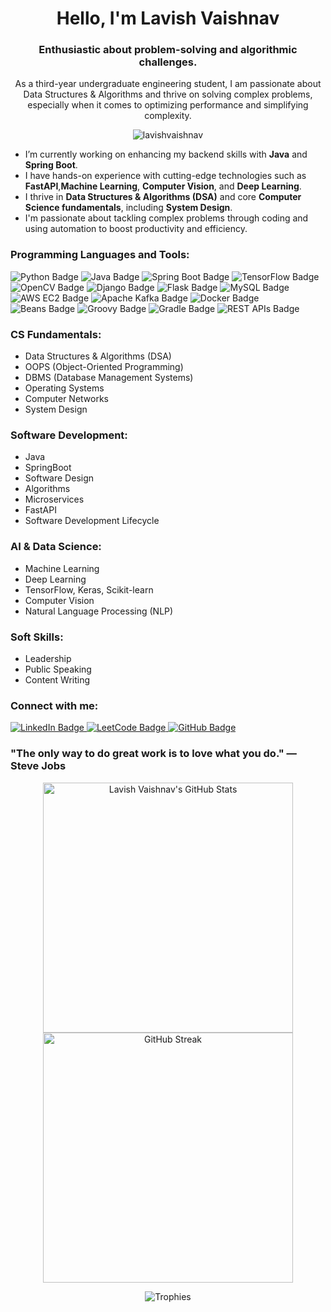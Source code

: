<h1 align="center">Hello, I'm Lavish Vaishnav</h1>
<h3 align="center">Enthusiastic about problem-solving and algorithmic challenges.</h3>

<p align="center">
As a third-year undergraduate engineering student, I am passionate about Data Structures & Algorithms and thrive on solving complex problems, especially when it comes to optimizing performance and simplifying complexity.
</p>

<p align="center">
  <img src="https://komarev.com/ghpvc/?username=lavishvaishnav&label=Profile%20views&color=0e75b6&style=flat" alt="lavishvaishnav" />
</p>

- I’m currently working on enhancing my backend skills with **Java** and **Spring Boot**.
- I have hands-on experience with cutting-edge technologies such as **FastAPI**,**Machine Learning**, **Computer Vision**, and **Deep Learning**.
- I thrive in **Data Structures & Algorithms (DSA)** and core **Computer Science fundamentals**, including **System Design**.
- I'm passionate about tackling complex problems through coding and using automation to boost productivity and efficiency.

<h3 align="left">Programming Languages and Tools:</h3>
<p align="left">
  <img src="https://img.shields.io/badge/-Python-3776AB?logo=python&logoColor=white&style=for-the-badge" alt="Python Badge"/>
  <img src="https://img.shields.io/badge/-Java-ED8B00?logo=java&logoColor=white&style=for-the-badge" alt="Java Badge"/>
  <img src="https://img.shields.io/badge/-Spring_Boot-6DB33F?logo=spring&logoColor=white&style=for-the-badge" alt="Spring Boot Badge"/>
  <img src="https://img.shields.io/badge/-TensorFlow-FF6F00?logo=tensorflow&logoColor=white&style=for-the-badge" alt="TensorFlow Badge"/>
  <img src="https://img.shields.io/badge/-OpenCV-5C3EE8?logo=opencv&logoColor=white&style=for-the-badge" alt="OpenCV Badge"/>
  <img src="https://img.shields.io/badge/-Django-092E20?logo=django&logoColor=white&style=for-the-badge" alt="Django Badge"/>
  <img src="https://img.shields.io/badge/-Flask-000000?logo=flask&logoColor=white&style=for-the-badge" alt="Flask Badge"/>
  <img src="https://img.shields.io/badge/-MySQL-4479A1?logo=mysql&logoColor=white&style=for-the-badge" alt="MySQL Badge"/>
  <img src="https://img.shields.io/badge/-AWS_EC2-FF9900?logo=amazon&logoColor=white&style=for-the-badge" alt="AWS EC2 Badge"/>
  <img src="https://img.shields.io/badge/-Apache_Kafka-231F20?logo=apachekafka&logoColor=white&style=for-the-badge" alt="Apache Kafka Badge"/>
  <img src="https://img.shields.io/badge/-Docker-2496ED?logo=docker&logoColor=white&style=for-the-badge" alt="Docker Badge"/>
  <img src="https://img.shields.io/badge/-Beans-FFDD00?logo=spring&logoColor=white&style=for-the-badge" alt="Beans Badge"/>
  <img src="https://img.shields.io/badge/-Groovy-4298B8?logo=apachegroovy&logoColor=white&style=for-the-badge" alt="Groovy Badge"/>
  <img src="https://img.shields.io/badge/-Gradle-02303A?logo=gradle&logoColor=white&style=for-the-badge" alt="Gradle Badge"/>
  <img src="https://img.shields.io/badge/-REST_APIs-FF5733?logo=rest&logoColor=white&style=for-the-badge" alt="REST APIs Badge"/>
</p>


<h3 align="left">CS Fundamentals:</h3>
<ul>
  <li>Data Structures & Algorithms (DSA)</li>
  <li>OOPS (Object-Oriented Programming)</li>
  <li>DBMS (Database Management Systems)</li>
  <li>Operating Systems</li>
  <li>Computer Networks</li>
  <li>System Design</li>
</ul>
<h3 align="left">Software Development:</h3>
<ul>
  <li>Java</li>
  <li>SpringBoot</li>
  <li>Software Design</li>
  <li>Algorithms</li>
  <li>Microservices</li>
  <li>FastAPI</li>
  <li>Software Development Lifecycle</li>
</ul>
<h3 align="left">AI & Data Science:</h3>
<ul>
  <li>Machine Learning</li>
  <li>Deep Learning</li>
  <li>TensorFlow, Keras, Scikit-learn</li>
  <li>Computer Vision</li>
  <li>Natural Language Processing (NLP)</li>
</ul>

<h3 align="left">Soft Skills:</h3>
<ul>
  <li>Leadership</li>
  <li>Public Speaking</li>
  <li>Content Writing</li>
</ul>
<h3 align="left">Connect with me:</h3>
<p align="left">
<a href="https://linkedin.com/in/lavishvaishnav" target="_blank">
  <img src="https://img.shields.io/badge/-LinkedIn-0A66C2?style=for-the-badge&logo=linkedin&logoColor=white" alt="LinkedIn Badge"/>
</a>
<a href="https://www.leetcode.com/lavishvaishnav" target="_blank">
  <img src="https://img.shields.io/badge/-LeetCode-FFA116?style=for-the-badge&logo=leetcode&logoColor=white" alt="LeetCode Badge"/>
</a>
<a href="https://github.com/LavishVaishnav" target="_blank">
  <img src="https://img.shields.io/badge/-GitHub-181717?style=for-the-badge&logo=github&logoColor=white" alt="GitHub Badge"/>
</a>
</p>

### "The only way to do great work is to love what you do." — Steve Jobs

<p align="center">
  <img src="https://github-readme-stats.vercel.app/api?username=lavishvaishnav&show_icons=true&theme=radical" alt="Lavish Vaishnav's GitHub Stats" width="400"/>
  <img src="https://github-readme-streak-stats.herokuapp.com/?user=lavishvaishnav&theme=radical" alt="GitHub Streak" width="400"/>
</p>

<p align="center">
  <img src="https://github-profile-trophy.vercel.app/?username=lavishvaishnav&theme=onedark&row=1&column=7" alt="Trophies"/>
</p>

